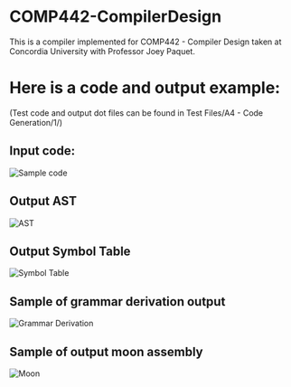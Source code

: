 # COMP442-CompilerDesign

This is a compiler implemented for COMP442 - Compiler Design taken at Concordia University with Professor Joey Paquet.

# Here is a code and output example:

(Test code and output dot files can be found in Test Files/A4 - Code Generation/1/)

## Input code:

![Sample code](https://user-images.githubusercontent.com/31911579/134984979-643bf569-f1d1-4238-a89f-e90780a89004.png)

## Output AST

![AST](https://i.imgur.com/bY02RBe.png)

## Output Symbol Table

![Symbol Table](https://user-images.githubusercontent.com/31911579/134985068-de096f9b-bcce-457f-b9a8-e3f9d5b206ab.png)

## Sample of grammar derivation output

![Grammar Derivation](https://user-images.githubusercontent.com/31911579/134985341-fbe4421f-eed9-4189-8e55-5222d87019ec.png)

## Sample of output moon assembly

![Moon](https://user-images.githubusercontent.com/31911579/134985758-fe4d85dd-5ef6-44cc-95a9-65f0b78a989f.png)

